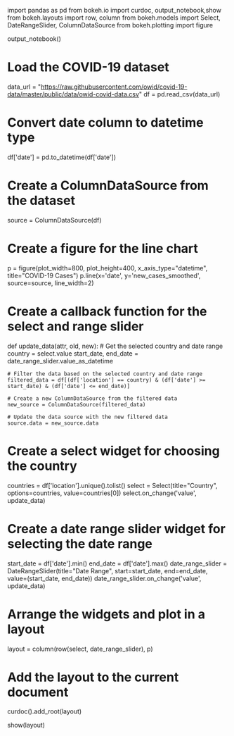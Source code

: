 import pandas as pd
from bokeh.io import curdoc, output_notebook,show
from bokeh.layouts import row, column
from bokeh.models import Select, DateRangeSlider, ColumnDataSource
from bokeh.plotting import figure

output_notebook()

# Load the COVID-19 dataset
data_url = "https://raw.githubusercontent.com/owid/covid-19-data/master/public/data/owid-covid-data.csv"
df = pd.read_csv(data_url)

# Convert date column to datetime type
df['date'] = pd.to_datetime(df['date'])

# Create a ColumnDataSource from the dataset
source = ColumnDataSource(df)

# Create a figure for the line chart
p = figure(plot_width=800, plot_height=400, x_axis_type="datetime", title="COVID-19 Cases")
p.line(x='date', y='new_cases_smoothed', source=source, line_width=2)

# Create a callback function for the select and range slider
def update_data(attr, old, new):
    # Get the selected country and date range
    country = select.value
    start_date, end_date = date_range_slider.value_as_datetime
    
    # Filter the data based on the selected country and date range
    filtered_data = df[(df['location'] == country) & (df['date'] >= start_date) & (df['date'] <= end_date)]
    
    # Create a new ColumnDataSource from the filtered data
    new_source = ColumnDataSource(filtered_data)
    
    # Update the data source with the new filtered data
    source.data = new_source.data

# Create a select widget for choosing the country
countries = df['location'].unique().tolist()
select = Select(title="Country", options=countries, value=countries[0])
select.on_change('value', update_data)

# Create a date range slider widget for selecting the date range
start_date = df['date'].min()
end_date = df['date'].max()
date_range_slider = DateRangeSlider(title="Date Range", start=start_date, end=end_date, value=(start_date, end_date))
date_range_slider.on_change('value', update_data)

# Arrange the widgets and plot in a layout
layout = column(row(select, date_range_slider), p)

# Add the layout to the current document
curdoc().add_root(layout)

show(layout)
